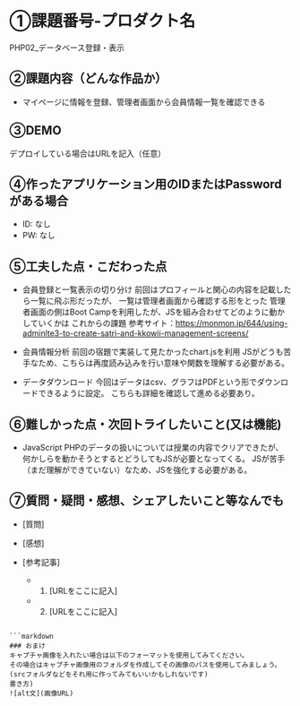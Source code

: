# ①課題番号-プロダクト名

PHP02_データベース登録・表示

## ②課題内容（どんな作品か）

- マイページに情報を登録、管理者画面から会員情報一覧を確認できる

## ③DEMO

デプロイしている場合はURLを記入（任意）

## ④作ったアプリケーション用のIDまたはPasswordがある場合

- ID: なし
- PW: なし

## ⑤工夫した点・こだわった点

- 会員登録と一覧表示の切り分け
  前回はプロフィールと関心の内容を記載したら一覧に飛ぶ形だったが、
  一覧は管理者画面から確認する形をとった
  管理者画面の側はBoot Campを利用したが、JSを組み合わせてどのように動かしていくかは
  これからの課題
  参考サイト：https://monmon.jp/644/using-adminlte3-to-create-satri-and-kkowii-management-screens/

- 会員情報分析
  前回の宿題で実装して見たかったchart.jsを利用
  JSがどうも苦手なため、こちらは再度読み込みを行い意味や関数を理解する必要がある。
  
- データダウンロード
  今回はデータはcsv、グラフはPDFという形でダウンロードできるように設定。
  こちらも詳細を確認して進める必要あり。
  

## ⑥難しかった点・次回トライしたいこと(又は機能)

- JavaScript
  PHPのデータの扱いについては授業の内容でクリアできたが、
  何かしらを動かそうとするとどうしてもJSが必要となってくる。
  JSが苦手（まだ理解ができていない）なため、JSを強化する必要がある。
  

## ⑦質問・疑問・感想、シェアしたいこと等なんでも

- [質問]
- [感想]
  
- [参考記事]
  - 1. [URLをここに記入]
  - 2. [URLをここに記入]
```

```markdown
### おまけ
キャプチャ画像を入れたい場合は以下のフォーマットを使用してみてください。
その場合はキャプチャ画像用のフォルダを作成してその画像のパスを使用してみましょう。
(srcフォルダなどをそれ用に作ってみてもいいかもしれないです)
書き方)
![alt文](画像URL)

